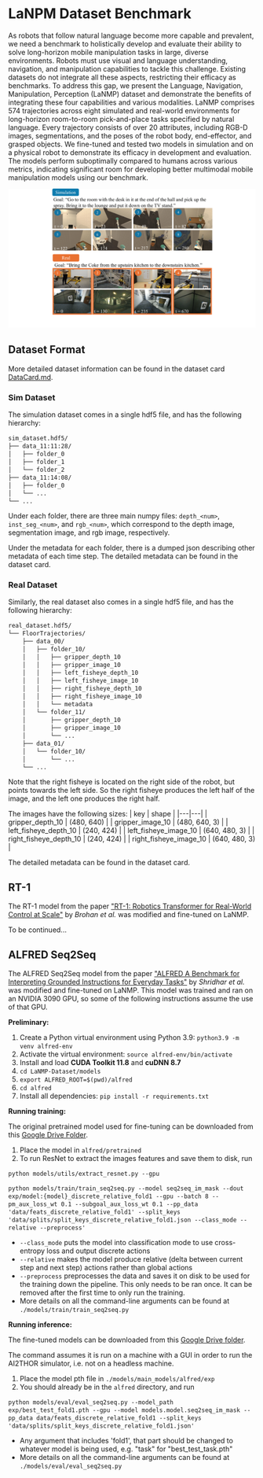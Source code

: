 # LaNPM Dataset Benchmark
As robots that follow natural language become more capable and prevalent, we need a benchmark to holistically develop and evaluate their ability to solve long-horizon mobile manipulation tasks in large, diverse environments. Robots must use visual and language understanding, navigation, and manipulation capabilities to tackle this challenge. Existing datasets do not integrate all these aspects, restricting their efficacy as benchmarks. To address this gap, we present the Language, Navigation, Manipulation, Perception (LaNMP) dataset and demonstrate the benefits of integrating these four capabilities and various modalities. LaNMP comprises 574 trajectories across eight simulated and real-world environments for long-horizon room-to-room pick-and-place tasks specified by natural language. Every trajectory consists of over 20 attributes, including RGB-D images, segmentations, and the poses of the robot body, end-effector, and grasped objects. We fine-tuned and tested two models in simulation and on a physical robot to demonstrate its efficacy in development and evaluation. The models perform suboptimally compared to humans across various metrics, indicating significant room for developing better multimodal mobile manipulation models using our benchmark.

![Sequential timesteps of images from sim and real collected robot trajectories along with the natural language command describing the task.](./media/Trajectories-Figure.png "Sim and real trajectories")

## Dataset Format
More detailed dataset information can be found in the dataset card [DataCard.md](https://github.com/h2r/LaNPM-Dataset/blob/main/DataCard.md#lanmp).

### Sim Dataset
The simulation dataset comes in a single hdf5 file, and has the following hierarchy:
```
sim_dataset.hdf5/
├── data_11:11:28/
│   ├── folder_0
│   ├── folder_1
│   └── folder_2
├── data_11:14:08/
│   ├── folder_0
│   └── ...
└── ...
```

Under each folder, there are three main numpy files: `depth_<num>`, `inst_seg_<num>`, and `rgb_<num>`,
which correspond to the depth image, segmentation image, and rgb image, respectively.

Under the metadata for each folder, there is a dumped json describing other metadata of each time step.
The detailed metadata can be found in the dataset card.

<!-- | key | description | value |
|---|---|---|
| sim_time | Simulation time from game start | 0.1852477639913559 |
| wall-clock_time | Wall clock time at the step | 15:10:47.900 |
| action | Discrete Action to be executed | Initialize |
| state_body | State of the body, in x, y, z, and yaw. | [3.0, 0.9009992480278015, -4.5, 269.9995422363281] |
| state_ee | End Effector state, in x, y, z, roll, pitch, yaw. | [2.5999975204467773, 0.8979992270469666, -4.171003341674805, -1.9440563492718068e-07, -1.2731799533306385, 1.9440386333307377e-07] |
| held_objs | list of held objects | [] |
| held_objs_state | list of state of held objects | {} |
| inst_det2D | Object Detection Data | {"keys": ["Wall_4\|0.98\|1.298\|-2.63", "Wall_3\|5.43\|1.298\|-5.218", "RemoteControl\|+01.15\|+00.48\|-04.24", "AlarmClock\|+01.31\|+00.48\|-04.01", "wall_panel_32_5 (14)\|1.978\|0\|-4.912", "wall_panel_32_5 (12)\|1\|0\|-3.934", "wall_panel_32_5 (27)\|1.977441\|0\|-3.787738", "wall_panel_32_5 (26)\|1\|0\|-3.787738", "wall_panel_32_5 (11)\|1\|0\|-2.956", "wall_panel_32_5 (13)\|1\|0\|-4.912", "SideTable\|+01.21\|+00.00\|-04.25", "RoboTHOR_Ceiling\|0\|0\|0"], "values": [[418, 43, 1139, 220], [315, 0, 417, 113], [728, 715, 760, 719], [785, 687, 853, 719], [0, 0, 393, 719], [514, 196, 816, 719], [1071, 0, 1279, 719], [860, 41, 1071, 719], [816, 196, 859, 719], [392, 42, 514, 719], [591, 711, 785, 719], [389, 0, 1207, 42]]} |
| rgb | RGB Image path | ./rgb_0.npy |
| depth | Depth Image Path | ./depth_0.npy |
| inst_seg | Segmentation Image Path | ./inst_seg_0.npy |
| hand_sphere_radius | Radius of simulated hand sphere | 0.05999999865889549 | -->


### Real Dataset
Similarly, the real dataset also comes in a single hdf5 file, and has the following hierarchy:
```
real_dataset.hdf5/
└── FloorTrajectories/
    ├── data_00/
    │   ├── folder_10/
    │   │   ├── gripper_depth_10
    │   │   ├── gripper_image_10
    │   │   ├── left_fisheye_depth_10
    │   │   ├── left_fisheye_image_10
    │   │   ├── right_fisheye_depth_10
    │   │   ├── right_fisheye_image_10
    │   │   └── metadata
    │   └── folder_11/
    │       ├── gripper_depth_10
    │       ├── gripper_image_10
    │       └── ...
    ├── data_01/
    │   └── folder_10/
    │       └── ...
    └── ...
```
Note that the right fisheye is located on the right side of the robot, but points towards the left side.
So the right fisheye produces the left half of the image, and the left one produces the right half.

The images have the following sizes:
| key | shape |
|---|---|
| gripper_depth_10 | (480, 640) |
| gripper_image_10 | (480, 640, 3) |
| left_fisheye_depth_10 | (240, 424) |
| left_fisheye_image_10 | (640, 480, 3) |
| right_fisheye_depth_10 | (240, 424) |
| right_fisheye_image_10 | (640, 480, 3) |


The detailed metadata can be found in the dataset card.

<!-- | key | value |
|---|---|
| language_command | Go to the toy kitchen that is to the right when you exit the room, grab the plastic green pepper, go to the kitchen area in the main room, place it on top of the kitchen counter. |
| scene_name |  |
| wall_clock_time | 13:50:11.201 |
| left_fisheye_rgb | left_fisheye_image_0.npy |
| left_fisheye_depth | left_fisheye_depth_0.npy |
| right_fisheye_rgb | right_fisheye_image_0.npy |
| right_fisheye_depth | right_fisheye_depth_0.npy |
| gripper_rgb | gripper_image_0.npy |
| gripper_depth | gripper_depth_0.npy |
| left_fisheye_instance_seg | left_fisheye_image_instance_seg_0.npy |
| right_fisheye_instance_seg | right_fisheye_image_instance_seg_0.npy |
| gripper_fisheye_instance_seg | gripper_image_instance_seg_0.npy |
| body_state | {"x": 1.019768863596449, "y": -0.12653324851702852, "z": 0.038452945167719146} |
| body_quaternion | {"w": 0.07045753575836211, "x": 0.0018112967531622903, "y": 0.001095438062942932, "z": 0.9975125336928763} |
| body_orientation | {"r": 0.0016598882407883365, "p": 0.013164860536916328, "y": 3.000247603448528} |
| body_linear_velocity | {"x": -0.00023874381943789457, "y": 0.0007513785792433702, "z": 0.00019488704919604812} |
| body_angular_velocity | {"x": 0.003917423993358034, "y": 1.1937603762667328e-05, "z": -0.002981354306862609} |
| arm_state_rel_body | {"x": 0.5536243915557861, "y": -5.9951755247311667e-05, "z": 0.2608567476272583} |
| arm_quaternion_rel_body | {"w": 0.9999653697013855, "x": -0.0003896613488905132, "y": 0.008311624638736248, "z": 0.008311624638736248} |
| arm_orientation_rel_body | {"x": -0.000782161177804642, "y": 0.016623309930268487, "z": -0.0003317543202410178} |
| arm_state_global | {"x": 0.4726361013872905, "y": -5.9951755247311667e-05, "z": 0.2608567476272583} |
| arm_quaternion_global | {"w": 0.07061215553290562, "x": -0.006507352005362216, "y": 0.0012926250807351186, "z": 0.9974817843132443} |
| arm_orientation_global | {"x": 0.0016598882407883365, "y": 0.013164860536916328, "z": 3.000247603448528} |
| arm_linear_velocity | {"x": -0.0013432701884599117, "y": 0.003288924836409269, "z": -0.0091181390098158} |
| arm_angular_velocity | {"x": 0.005117543471770197, "y": -0.023086599953784714, "z": -0.008514789140292673} |
| arm_stowed | 1 |
| gripper_open_percentage | 0.4971921443939209 |
| object_held | 0 |
| feet_state_rel_body | [{'x': 0.31900572776794434, 'y': 0.1706952601671219, 'z': -0.5149730443954468}, {'x': 0.31945377588272095, 'y': -0.1728239506483078, 'z': -0.5141311883926392}, {'x': -0.2761070132255554, 'y': 0.16958178579807281, 'z': -0.5163593292236328}, {'x': -0.27343159914016724, 'y': -0.17093735933303833, 'z': -0.5132700800895691}] |
| feet_state_global | [{'x': -0.3417697928292626, 'y': -0.12515192969139824, 'z': -0.5134483088395115}, {'x': -0.29392495738104474, 'y': 0.21502042274777644, 'z': -0.5134433259390588}, {'x': 0.2475817365128402, 'y': -0.20770630519960115, 'z': -0.5168959239815084}, {'x': 0.2928081121510568, 'y': 0.12981321041772212, 'z': -0.5146285409874121}] |
| all_joint_angles | {"fl.hx": 0.00921491626650095, "fl.hy": 0.8005377054214478, "fl.kn": -1.574602723121643, "fr.hx": -0.013359702192246914, "fr.hy": 0.8004810810089111, "fr.kn": -1.5761274099349976, "hl.hx": 0.007037687581032515, "hl.hy": 0.7966209053993225, "hl.kn": -1.5693817138671875, "hr.hx": -0.009716067463159561, "hr.hy": 0.7977815270423889, "hr.kn": -1.581333041191101, "arm0.sh0": 0.0001010894775390625, "arm0.sh1": -3.1184749603271484, "arm0.hr0": 0.0, "arm0.el0": 3.1350982189178467, "arm0.el1": 1.5687037706375122, "arm0.wr0": -0.00045931339263916016, "arm0.wr1": -1.5694420337677002, "arm0.f1x": -0.007805943489074707} |
| all_joint_velocities | {"fl.hx": -0.0014713359996676445, "fl.hy": -0.0019799235742539167, "fl.kn": 0.011371612548828125, "fr.hx": -0.007194998674094677, "fr.hy": 0.0033285804092884064, "fr.kn": -0.01216356735676527, "hl.hx": 0.004889719653874636, "hl.hy": -0.0077947331592440605, "hl.kn": 0.005902839358896017, "hr.hx": 0.01074210461229086, "hr.hy": 0.005369353573769331, "hr.kn": -0.019331036135554314, "arm0.sh0": -0.009795751422643661, "arm0.sh1": 0.011766805313527584, "arm0.hr0": 0.0, "arm0.el0": 0.010913466103374958, "arm0.el1": -0.007954984903335571, "arm0.wr0": 0.004147909115999937, "arm0.wr1": 0.003433068050071597, "arm0.f1x": -0.0011129062622785568} | -->

## RT-1
The RT-1 model from the paper ["RT-1: Robotics Transformer for Real-World Control at Scale"](https://www.roboticsproceedings.org/rss19/p025.pdf) by _Brohan et al._ was modified and fine-tuned on LaNMP.

To be continued...

## ALFRED Seq2Seq
The ALFRED Seq2Seq model from the paper ["ALFRED A Benchmark for Interpreting Grounded Instructions for Everyday Tasks"](https://openaccess.thecvf.com/content_CVPR_2020/papers/Shridhar_ALFRED_A_Benchmark_for_Interpreting_Grounded_Instructions_for_Everyday_Tasks_CVPR_2020_paper.pdf) by _Shridhar et al._ was modified and fine-tuned on LaNMP.
This model was trained and ran on an NVIDIA 3090 GPU, so some of the following instructions assume the use of that GPU.

**Preliminary:**
1. Create a Python virtual environment using Python 3.9: `python3.9 -m venv alfred-env`
2. Activate the virtual environment: `source alfred-env/bin/activate`
2. Install and load **CUDA Toolkit 11.8** and **cuDNN 8.7**
3. `cd LaNMP-Dataset/models`
4. `export ALFRED_ROOT=$(pwd)/alfred`
5. `cd alfred`
6. Install all dependencies: `pip install -r requirements.txt`


**Running training:**

The original pretrained model used for fine-tuning can be downloaded from this [Google Drive Folder](https://drive.google.com/drive/folders/12cXF86BgWhWWaMK2EFLbujP2plN4u1ds?usp=sharing). 

1. Place the model in `alfred/pretrained`
2. To run ResNet to extract the images features and save them to disk, run
```
python models/utils/extract_resnet.py --gpu
```

```
python models/train/train_seq2seq.py --model seq2seq_im_mask --dout exp/model:{model}_discrete_relative_fold1 --gpu --batch 8 --pm_aux_loss_wt 0.1 --subgoal_aux_loss_wt 0.1 --pp_data 'data/feats_discrete_relative_fold1' --split_keys 'data/splits/split_keys_discrete_relative_fold1.json --class_mode --relative --preprocess'
```

* `--class_mode` puts the model into classification mode to use cross-entropy loss and output discrete actions
* `--relative` makes the model produce relative (delta between current step and next step) actions rather than global actions
* `--preprocess` preprocesses the data and saves it on disk to be used for the training down the pipeline. This only needs to be ran once. It can be removed after the first time to only run the training.
* More details on all the command-line arguments can be found at `./models/train/train_seq2seq.py`

**Running inference:**

The fine-tuned models can be downloaded from this [Google Drive folder](https://drive.google.com/drive/folders/1Cy1vR64jaYEO5whRO9A2yeQzXyplz1Io?usp=sharing).

The command assumes it is run on a machine with a GUI in order to run the AI2THOR simulator, i.e. not on a headless machine.

1. Place the model pth file in `./models/main_models/alfred/exp`
2. You should already be in the `alfred` directory, and run
```
python models/eval/eval_seq2seq.py --model_path exp/best_test_fold1.pth --gpu --model models.model.seq2seq_im_mask --pp_data data/feats_discrete_relative_fold1 --split_keys 'data/splits/split_keys_discrete_relative_fold1.json'
```
* Any argument that includes 'fold1', that part should be changed to whatever model is being used, e.g. "task" for "best_test_task.pth"
* More details on all the command-line arguments can be found at `./models/eval/eval_seq2seq.py`